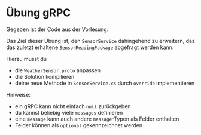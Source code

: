 # Übung gRPC

Gegeben ist der Code aus der Vorlesung.

Das Ziel dieser Übung ist, den `SensorService` dahingehend zu erweitern, das das zuletzt erhaltene `SensorReadingPackage` abgefragt werden kann.

Hierzu musst du
- die `WeatherSensor.proto` anpassen
- die Solution kompilieren
- deine neue Methode in `SensorService.cs` durch `override` implementieren


Hinweise:

- ein gRPC kann nicht einfach `null` zurückgeben
- du kannst beliebig viele `messages` definieren
- eine `message` kann auch andere `message`-Typen als Felder enthalten
- Felder können als `optional` gekennzeichnet werden